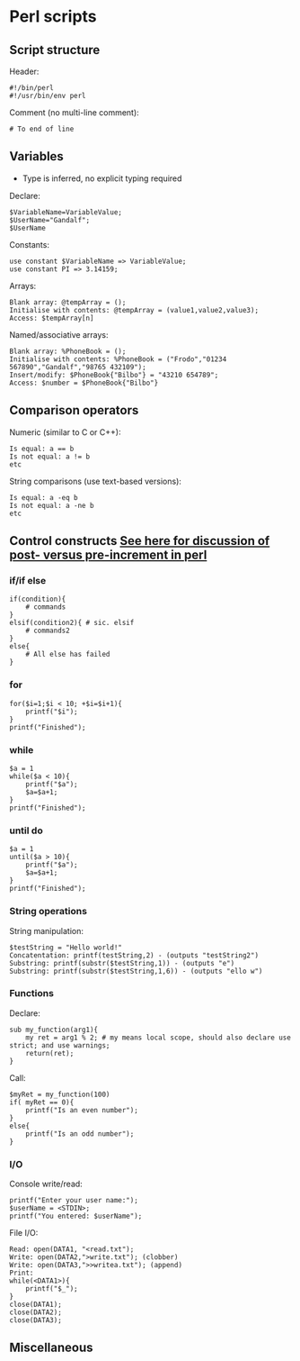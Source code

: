 # Perl scripts

## Script structure
Header:

    #!/bin/perl
    #!/usr/bin/env perl

Comment (no multi-line comment):

    # To end of line

## Variables
- Type is inferred,  no explicit typing required

Declare:

    $VariableName=VariableValue;
    $UserName="Gandalf";
    $UserName

Constants:

    use constant $VariableName => VariableValue;
    use constant PI => 3.14159;

Arrays:

    Blank array: @tempArray = ();
    Initialise with contents: @tempArray = (value1,value2,value3);
    Access: $tempArray[n]

Named/associative arrays:

    Blank array: %PhoneBook = ();
    Initialise with contents: %PhoneBook = ("Frodo","01234 567890","Gandalf","98765 432109");
    Insert/modify: $PhoneBook{"Bilbo"} = "43210 654789";
    Access: $number = $PhoneBook{"Bilbo"}

## Comparison operators
Numeric (similar to C or C++):

    Is equal: a == b
    Is not equal: a != b
    etc

String comparisons (use text-based versions):

    Is equal: a -eq b
    Is not equal: a -ne b
    etc

## Control constructs [See here for discussion of post- versus pre-increment in perl](https://www.alphacodingskills.com/perl/notes/perl-operator-increment.php)
### if/if else
    if(condition){
    	# commands
    }
    elsif(condition2){ # sic. elsif
    	# commands2
    }
    else{
    	# All else has failed
    }

### for
    for($i=1;$i < 10; +$i=$i+1){
    	printf("$i");
    }
    printf("Finished");

### while
    $a = 1
    while($a < 10){
    	printf("$a");
    	$a=$a+1;
    }
    printf("Finished");

### until do
    $a = 1
    until($a > 10){
    	printf("$a");
    	$a=$a+1;
    }
    printf("Finished");

### String operations
String manipulation:

    $testString = "Hello world!"
    Concatentation: printf(testString,2) - (outputs "testString2")
    Substring: printf(substr($testString,1)) - (outputs "e")
	Substring: printf(substr($testString,1,6)) - (outputs "ello w")

### Functions
Declare:

    sub my_function(arg1){
    	my ret = arg1 % 2; # my means local scope, should also declare use strict; and use warnings;
    	return(ret);
    }

Call:

    $myRet = my_function(100)
	if( myRet == 0){
		printf("Is an even number");
	}
	else{
		printf("Is an odd number");
	}

### I/O
Console write/read:

    printf("Enter your user name:");
    $userName = <STDIN>;
    printf("You entered: $userName");

File I/O:

    Read: open(DATA1, "<read.txt");
    Write: open(DATA2,">write.txt"); (clobber)
    Write: open(DATA3,">>writea.txt"); (append)
    Print:
    while(<DATA1>){
    	printf("$_");
    }
    close(DATA1);
    close(DATA2);
    close(DATA3);

## Miscellaneous